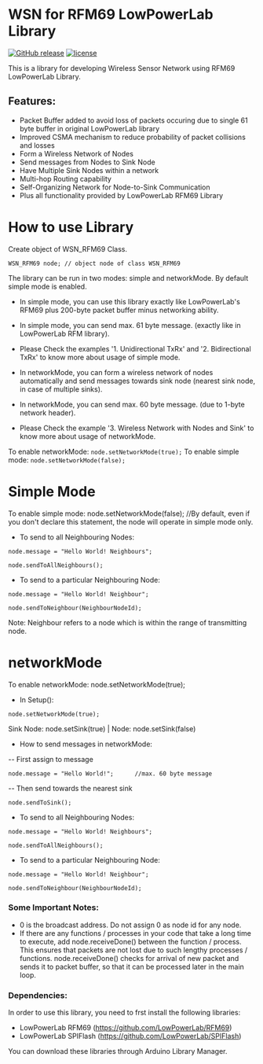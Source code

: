 # WSN for RFM69 LowPowerLab Library
[![GitHub release](https://img.shields.io/github/release/SunitRaut/WSN-for-RFM69-LowPowerLab.svg)](https://github.com/SunitRaut/WSN-for-RFM69-LowPowerLab)
[![license](https://img.shields.io/github/license/SunitRaut/WSN-for-RFM69-LowPowerLab.svg)](https://github.com/SunitRaut/WSN-for-RFM69-LowPowerLab/blob/main/license.txt)

This is a library for developing Wireless Sensor Network using RFM69 LowPowerLab Library. 

## Features:
- Packet Buffer added to avoid loss of packets occuring due to single 61 byte buffer in original LowPowerLab library
- Improved CSMA mechanism to reduce probability of packet collisions and losses
- Form a Wireless Network of Nodes
- Send messages from Nodes to Sink Node
- Have Multiple Sink Nodes within a network
- Multi-hop Routing capability
- Self-Organizing Network for Node-to-Sink Communication
- Plus all functionality provided by LowPowerLab RFM69 Library 


# How to use Library

Create object of WSN_RFM69 Class.
```
WSN_RFM69 node; // object node of class WSN_RFM69
```
The library can be run in two modes: simple and networkMode. 
By default simple mode is enabled.

- In simple mode, you can use this library exactly like LowPowerLab's RFM69 plus 200-byte packet buffer minus networking ability. 

- In simple mode, you can send max. 61 byte message. (exactly like in LowPowerLab RFM library).

- Please Check the examples '1. Unidirectional TxRx' and '2. Bidirectional TxRx' to know more about usage of simple mode.

- In networkMode, you can form a wireless network of nodes automatically and send messages towards sink node (nearest sink node, in case of multiple sinks). 

- In networkMode, you can send max. 60 byte message. (due to 1-byte network header).

- Please Check the example '3. Wireless Network with Nodes and Sink' to know more about usage of networkMode.

To enable networkMode: ```node.setNetworkMode(true);```
To enable simple mode: ```node.setNetworkMode(false);```

# Simple Mode

To enable simple mode: node.setNetworkMode(false);  //By default, even if you don't declare this statement, the node will operate in simple mode only.

- To send to all Neighbouring Nodes:
```
node.message = "Hello World! Neighbours";

node.sendToAllNeighbours();
```
- To send to a particular Neighbouring Node:
```
node.message = "Hello World! Neighbour";

node.sendToNeighbour(NeighbourNodeId);
```
Note: Neighbour refers to a node which is within the range of transmitting node. 


# networkMode

To enable networkMode: node.setNetworkMode(true);

- In Setup():
```
node.setNetworkMode(true);
```
Sink Node: node.setSink(true) | Node: node.setSink(false)

- How to send messages in networkMode:

-- First assign to message
```
node.message = "Hello World!";      //max. 60 byte message
```
-- Then send towards the nearest sink
```
node.sendToSink();
```
- To send to all Neighbouring Nodes:
```
node.message = "Hello World! Neighbours";

node.sendToAllNeighbours();
```
- To send to a particular Neighbouring Node:
```
node.message = "Hello World! Neighbour";

node.sendToNeighbour(NeighbourNodeId);
```
### Some Important Notes:
- 0 is the broadcast address. Do not assign 0 as node id for any node.
- If there are any functions / processes in your code that take a long time to execute, add node.receiveDone() between the function / process. This ensures that packets are not lost due to such lengthy processes / functions. node.receiveDone() checks for arrival of new packet and sends it to packet buffer, so that it can be processed later in the main loop. 

### Dependencies:

In order to use this library, you need to frst install the following libraries: 
- LowPowerLab RFM69 (https://github.com/LowPowerLab/RFM69)
- LowPowerLab SPIFlash (https://github.com/LowPowerLab/SPIFlash)

You can download these libraries through Arduino Library Manager.
